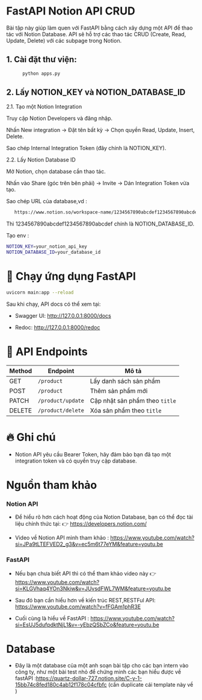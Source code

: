 # FastAPI Notion API CRUD

Bài tập này giúp làm quen với FastAPI bằng cách xây dựng một API để thao tác với Notion Database. API sẽ hỗ trợ các thao tác CRUD (Create, Read, Update, Delete) với các subpage trong Notion.

## 1. Cài đặt thư viện:
   ```bash
         python apps.py
   ```

## 2. Lấy NOTION_KEY và NOTION_DATABASE_ID

2.1. Tạo một Notion Integration

Truy cập Notion Developers và đăng nhập.

Nhấn New integration → Đặt tên bất kỳ → Chọn quyền Read, Update, Insert, Delete.

Sao chép Internal Integration Token (đây chính là NOTION_KEY).

2.2. Lấy Notion Database ID

Mở Notion, chọn database cần thao tác.

Nhấn vào Share (góc trên bên phải) → Invite → Dán Integration Token vừa tạo.

Sao chép URL của database,vd :
   ```bash
      https://www.notion.so/workspace-name/1234567890abcdef1234567890abcdef
   ```
Thì 1234567890abcdef1234567890abcdef chính là NOTION_DATABASE_ID.

Tạo env  :
```bash
NOTION_KEY=your_notion_api_key
NOTION_DATABASE_ID=your_database_id
```
# 🚀 Chạy ứng dụng FastAPI
```bash
uvicorn main:app --reload
```
Sau khi chạy, API docs có thể xem tại:

-  Swagger UI: http://127.0.0.1:8000/docs

-  Redoc: http://127.0.0.1:8000/redoc

# 📌 API Endpoints
| Method | Endpoint            | Mô tả |
|--------|--------------------|-------|
| GET    | `/product`         | Lấy danh sách sản phẩm |
| POST   | `/product`         | Thêm sản phẩm mới |
| PATCH  | `/product/update`  | Cập nhật sản phẩm theo `title` |
| DELETE | `/product/delete`  | Xóa sản phẩm theo `title` |


# 🔥 Ghi chú
- Notion API yêu cầu Bearer Token, hãy đảm bảo bạn đã tạo một integration token và có quyền truy cập database.

#  Nguồn tham khảo
### Notion API
-  Để hiểu rõ hơn cách hoạt động của Notion Database, bạn có thể đọc tài liệu chính thức tại: 👉 https://developers.notion.com/

- Video về Notion API mình tham khảo : https://www.youtube.com/watch?si=JPa9tLTEFVED2_g3&v=ec5m6t77eYM&feature=youtu.be


### FastAPI 
- Nếu bạn chưa biết API thì có thể tham khảo video này 👉 https://www.youtube.com/watch?si=KLGVhaq4YOn3Nkiw&v=JUvsdFWL7WM&feature=youtu.be

- Sau đó bạn cần hiểu hơn về kiến trúc REST,RESTFul API: https://www.youtube.com/watch?v=fFGAm1phR3E

- Cuối cùng là hiểu về FastAPI : https://www.youtube.com/watch?si=EsUJ5dufpdktNjL1&v=-yEbzQSbZCo&feature=youtu.be

# Database
- Đây là một database của một anh soạn bài tập cho các bạn intern vào công ty, như một bài test nhỏ để  chứng minh các bạn hiểu được về fastAPI :https://quartz-dollar-727.notion.site/C-y-1-15bb74c8fed180c4ab12f178c04cfbfc (cần duplicate cái template này về )
